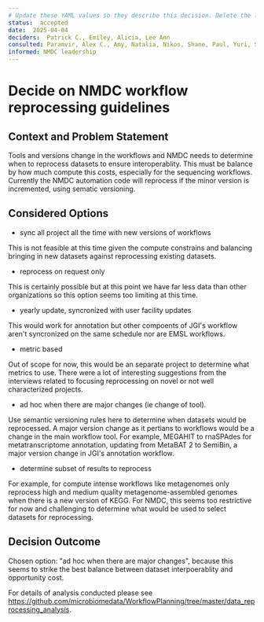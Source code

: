 ```yaml
---
# Update these YAML values so they describe this decision. Delete the leading `→` characters.
status:  accepted
date:  2025-04-04
deciders:  Patrick C., Emiley, Alicia, Lee Ann 
consulted: Paramvir, Alex C., Amy, Natalia, Nikos, Shane, Paul, Yuri, Sam, Juila, Leah
informed: NMDC leadership
---
```

# Decide on NMDC workflow reprocessing guidelines

## Context and Problem Statement

Tools and versions change in the workflows and NMDC needs to determine when to reprocess datasets to ensure interoperablity. This must be balance by how much compute this costs, especially for the sequencing workflows. Currently the NMDC automation code will reprocess if the minor version is incremented, using sematic versioning. 


## Considered Options

* sync all project all the time with new versions of workflows

This is not feasible at this time given the compute constrains and balancing bringing in new datasets against reprocessing existing datasets. 
* reprocess on request only

This is certainly possible but at this point we have far less data than other organizations so this option seems too limiting at this time.
* yearly update, syncronized with user facility updates

This would work for annotation but other compoents of JGI's workflow aren't syncronized on the same schedule nor are EMSL workflows. 
* metric based

Out of scope for now, this would be an separate project to determine what metrics to use. There were a lot of interesting suggestions from the interviews related to focusing reprocessing on novel or not well characterized projects.
* ad hoc when there are major changes (ie change of tool). 

Use semantic versioning rules here to determine when datasets would be reprocessed. A major version change as it pertians to workflows would be a change in the main workflow tool. For example, MEGAHIT to rnaSPAdes for metatranscriptome annotation, updating from MetaBAT 2 to SemiBin, a major version change in JGI's annotation workflow.
* determine subset of results to reprocess

For example, for compute intense workflows like metagenomes only reprocess high and medium quality metagenome-assembled genomes when there is a new version of KEGG.  For NMDC, this seems too restrictive for now and challenging to determine what would be used to select datasets for reprocessing.

## Decision Outcome

Chosen option: "ad hoc when there are major changes", because this seems to strike the best balance between dataset interpoerablity and opportunity cost.


For details of analysis conducted please see https://github.com/microbiomedata/WorkflowPlanning/tree/master/data_reprocessing_analysis.


